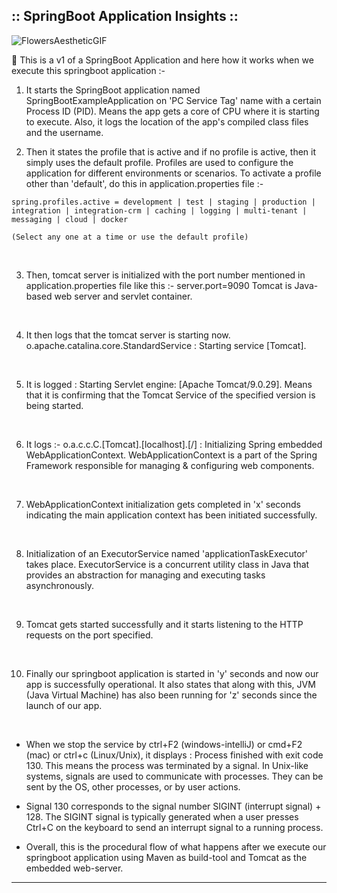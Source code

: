 ## :: SpringBoot Application Insights ::
  
![FlowersAestheticGIF](https://github.com/Sneha-Chakraborty/Onset-SpringBoot-App/assets/127219393/81f03cdc-7967-4e0c-930c-a34623ddb5d6)



💚 This is a v1 of a SpringBoot Application and here how it works when we execute this springboot application :-
  
1. It starts the SpringBoot application named SpringBootExampleApplication on 'PC Service Tag' name with a certain Process ID (PID).  Means the app gets a core of CPU where it is starting to execute. Also, it logs the location of the app's compiled class files and the username.  <br>
  
  
  
2. Then it states the profile that is active and if no profile is active, then it simply uses the default profile. Profiles are used to configure the application for different environments or scenarios. To activate a profile other than 'default', do this in application.properties file :-  


 ```spring.profiles.active = development | test | staging | production | integration | integration-crm | caching | logging | multi-tenant | messaging | cloud | docker```

  
    (Select any one at a time or use the default profile)
<br>
  

3. Then, tomcat server is initialized with the port number mentioned in application.properties file like this :- server.port=9090
  Tomcat is Java-based web server and servlet container.  
  <br>

4. It then logs that the tomcat server is starting now.
   o.apache.catalina.core.StandardService   : Starting service [Tomcat].
<br>
  

5. It is logged : Starting Servlet engine: [Apache Tomcat/9.0.29]. Means that it is confirming that the Tomcat Service of the specified version is being started.
 <br>
   

6. It logs :- o.a.c.c.C.[Tomcat].[localhost].[/]       : Initializing Spring embedded WebApplicationContext. WebApplicationContext is a part of the Spring Framework responsible for managing & configuring web components.
<br>
  

7. WebApplicationContext initialization gets completed in 'x' seconds indicating the main application context has been initiated successfully.
<br>
  

8. Initialization of an ExecutorService named 'applicationTaskExecutor' takes place. ExecutorService is a concurrent utility class in Java that provides an abstraction for managing and executing tasks asynchronously.
 <br>
   

9. Tomcat gets started successfully and it starts listening to the HTTP requests on the port specified.
<br>  

10. Finally our springboot application is started in 'y' seconds and now our app is successfully operational. It also states that along with this, JVM (Java Virtual Machine) has also been running for 'z' seconds since the launch of our app.
 <br>
   
- When we stop the service by ctrl+F2 (windows-intelliJ) or cmd+F2 (mac) or ctrl+c (Linux/Unix), it displays : Process finished with exit code 130. This means the process was terminated by a signal.
In Unix-like systems, signals are used to communicate with processes. They can be sent by the OS, other processes, or by user actions.
  
- Signal 130 corresponds to the signal number SIGINT (interrupt signal) + 128. The SIGINT signal is typically generated when a user presses Ctrl+C on the keyboard to send an interrupt signal to a running process.   


- Overall, this is the procedural flow of what happens after we execute our springboot application using Maven as build-tool and Tomcat as the embedded web-server.

--------------

